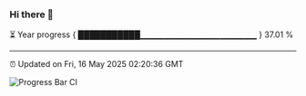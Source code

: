 ### Hi there 👋

⏳ Year progress { ███████████▁▁▁▁▁▁▁▁▁▁▁▁▁▁▁▁▁▁▁ } 37.01 %

---

⏰ Updated on Fri, 16 May 2025 02:20:36 GMT

![Progress Bar CI](https://github.com/IshwaranRudhara/GIT-ACTION/workflows/Progress%20Bar%20CI/badge.svg)
